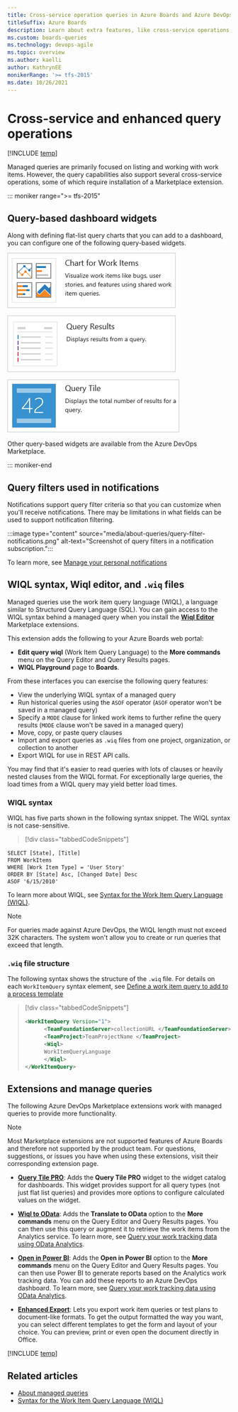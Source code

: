 ```yaml
---
title: Cross-service operation queries in Azure Boards and Azure DevOps 
titleSuffix: Azure Boards 
description: Learn about extra features, like cross-service operations, that are supported by work tracking queries in Azure Boards and Azure DevOps. 
ms.custom: boards-queries
ms.technology: devops-agile
ms.topic: overview
ms.author: kaelli
author: KathrynEE
monikerRange: '>= tfs-2015'
ms.date: 10/26/2021
---
```




# Cross-service and enhanced query operations  

[!INCLUDE [temp](../includes/version-vsts-tfs-2015-on.md)] 

Managed queries are primarily focused on listing and working with work items. However, the query capabilities also support several cross-service operations, some of which require installation of a Marketplace extension. 

::: moniker range=">= tfs-2015"

## Query-based dashboard widgets 

Along with defining flat-list query charts that you can add to a dashboard, you can configure one of the following query-based widgets.
     	
  ![Chart work item query widget.](../../report/dashboards/media/widget-chart-work-query.png)  
 
  ![Query results widget.](../../report/dashboards/media/widget-query-results.png)  

  ![Query tile widget.](../../report/dashboards/media/widget-query-tile.png)  

Other query-based widgets are available from the Azure DevOps Marketplace.  

::: moniker-end

## Query filters used in notifications

Notifications support query filter criteria so that you can customize when you'll receive notifications. There may be limitations in what fields can be used to support notification filtering. 

:::image type="content" source="media/about-queries/query-filter-notifications.png" alt-text="Screenshot of query filters in a notification subscription.":::

To learn more, see [Manage your personal notifications](../../notifications/manage-your-personal-notifications.md) 

<a id="wiql" />

## WIQL syntax, Wiql editor, and `.wiq` files  

Managed queries use the work item query language (WIQL), a language similar to Structured Query Language (SQL). You can gain access to the WIQL syntax behind a managed query when you install the [**Wiql Editor**](https://marketplace.visualstudio.com/items?itemName=ottostreifel.wiql-editor) Marketplace extensions. 

This extension adds the following to your Azure Boards web portal: 

- **Edit query wiql** (Work Item Query Language) to the **More commands** menu on the Query Editor and Query Results pages. 
- **WIQL Playground** page to **Boards**. 

From these interfaces you can exercise the following query features:  

- View the underlying WIQL syntax of a managed query 
- Run historical queries using the `ASOF` operator (`ASOF` operator won't be saved in a managed query) 
- Specify a `MODE` clause for linked work items to further refine the query results (`MODE` clause won't be saved in a managed query) 
- Move, copy, or paste query clauses  
- Import and export queries as `.wiq` files from one project, organization, or collection to another 
- Export WIQL for use in REST API calls. 

You may find that it's easier to read queries with lots of clauses or heavily nested clauses from the WIQL format. For exceptionally large queries, the load times from a WIQL query may yield better load times. 

### WIQL syntax 

WIQL has five parts shown in the following syntax snippet. The WIQL syntax is not case-sensitive.

> [!div class="tabbedCodeSnippets"]
```WIQL
SELECT [State], [Title] 
FROM WorkItems
WHERE [Work Item Type] = 'User Story'
ORDER BY [State] Asc, [Changed Date] Desc
ASOF '6/15/2010'
```
To learn more about WIQL, see [Syntax for the Work Item Query Language (WIQL)](wiql-syntax.md). 

> [!NOTE]
> For queries made against Azure DevOps, the WIQL length must not exceed 32K characters. The system won't allow you to create or run queries that exceed that length. 
 
### `.wiq` file structure

 The following syntax shows the structure of the `.wiq` file.  For details on each `WorkItemQuery` syntax element, see [Define a work item query to add to a process template](../../reference/process-templates/define-work-item-query-process-template.md)
  
> [!div class="tabbedCodeSnippets"]
> ```XML 
> <WorkItemQuery Version="1">  
>       <TeamFoundationServer>collectionURL </TeamFoundationServer>  
>       <TeamProject>TeamProjectName </TeamProject>  
>       <Wiql>  
>       WorkItemQueryLanguage  
>       </Wiql>  
> </WorkItemQuery>  
> ```  

## Extensions and manage queries

The following Azure DevOps Marketplace extensions work with managed queries to provide more functionality.  

> [!NOTE]   
> Most Marketplace extensions are not supported features of Azure Boards and therefore not supported by the product team. For questions, suggestions, or issues you have when using these extensions, visit their corresponding extension page.

- [**Query Tile PRO**](https://marketplace.visualstudio.com/items?itemName=realdolmen.EdTro-AzureDevOps-Extensions-QueryBasedBoards-Public): Adds the **Query Tile PRO** widget to the widget catalog for dashboards. This widget provides support for all query types (not just flat list queries) and provides more options to configure calculated values on the widget.  
  
- [**Wiql to OData**](https://marketplace.visualstudio.com/items?itemName=ms-eswm.wiql-to-odata): Adds the **Translate to OData** option to the **More commands** menu on the Query Editor and Query Results pages. You can then use this query or augment it to retrieve the work items from the Analytics service. To learn more, see [Query your work tracking data using OData Analytics](../../report/extend-analytics/wit-analytics.md).   

- [**Open in Power BI**](https://marketplace.visualstudio.com/items?itemName=stansw.vsts-open-in-powerbi): Adds the **Open in Power BI** option to the **More commands** menu on the Query Editor and Query Results pages. You can then use Power BI to generate reports based on the Analytics work tracking data. You can add these reports to an Azure DevOps dashboard. To learn more, see [Query your work tracking data using OData Analytics](../../report/extend-analytics/wit-analytics.md).    
 
- [**Enhanced Export**](https://marketplace.visualstudio.com/items?itemName=mskold.mskold-enhanced-export): Lets you export work item queries or test plans to document-like formats. To get the output formatted the way you want, you can select different templates to get the form and layout of your choice. You can preview, print or even open the document directly in Office.  


[!INCLUDE [temp](../includes/rest-apis-queries.md)]

## Related articles

- [About managed queries](about-managed-queries.md)
- [Syntax for the Work Item Query Language (WIQL)](wiql-syntax.md)


